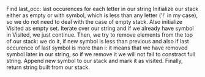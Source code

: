 Find last_occ: last occurences for each letter in our string
Initialize our stack either as empty or with symbol, which is less than any letter ('!' in my case), so we do not need to deal with the case of empty stack. Also initialize Visited as empty set.
Iterate over our string and if we already have symbol in Visited, we just continue.
Then, we try to remove elements from the top of our stack: we do it, if new symbol is less than previous and also if last occurence of last symbol is more than i: it means that we have removed symbol later in our string, so if we remove it we will not fail to constract full string.
Append new symbol to our stack and mark it as visited.
Finally, return string built from our stack.